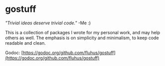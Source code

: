 gostuff
=======

*"Trivial ideas deserve trivial code."* -Me :)

This is a collection of packages I wrote for my personal work, and may help
others as well. The emphasis is on simplicity and minimalism, to keep code
readable and clean.

Godoc: [https://godoc.org/github.com/fluhus/gostuff](https://godoc.org/github.com/fluhus/gostuff)
